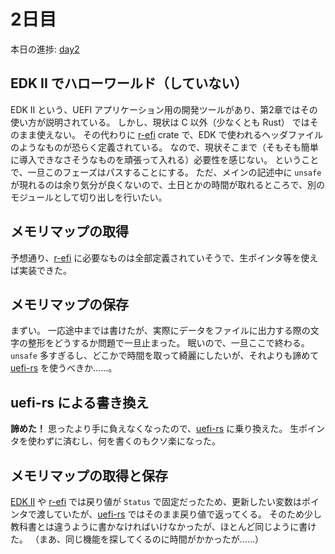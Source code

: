 # 2日目
本日の進捗: [day2](https://github.com/K-Enter777/os-beginner/tree/day2)
## EDK II でハローワールド（していない）
EDK II という、UEFI アプリケーション用の開発ツールがあり、第2章ではその使い方が説明されている。
しかし、現状は C 以外（少なくとも Rust） ではそのまま使えない。
その代わりに [r-efi](https://crates.io/crates/r-efi) crate で、EDK で使われるヘッダファイルのようなものが恐らく定義されている。
なので、現状そこまで（そもそも簡単に導入できなさそうなものを頑張って入れる）必要性を感じない。
ということで、一旦このフェーズはパスすることにする。
ただ、メインの記述中に `unsafe` が現れるのは余り気分が良くないので、土日とかの時間が取れるところで、別のモジュールとして切り出しを行いたい。
## メモリマップの取得
予想通り、[r-efi](https://crates.io/crates/r-efi) に必要なものは全部定義されていそうで、生ポインタ等を使えば実装できた。
## メモリマップの保存
まずい。
一応途中までは書けたが、実際にデータをファイルに出力する際の文字の整形をどうするか問題で一旦止まった。
眠いので、一旦ここで終わる。
`unsafe` 多すぎるし、どこかで時間を取って綺麗にしたいが、それよりも諦めて [uefi-rs](https://docs.rs/uefi/0.26.0/uefi/) を使うべきか……。

## uefi-rs による書き換え
**諦めた！**
思ったより手に負えなくなったので、[uefi-rs](https://docs.rs/uefi/0.26.0/uefi/) に乗り換えた。
生ポインタを使わずに済むし、何を書くのもクソ楽になった。
## メモリマップの取得と保存
[EDK II](https://github.com/tianocore/edk2) や [r-efi](https://crates.io/crates/r-efi) では戻り値が `Status` で固定だったため、更新したい変数はポインタで渡していたが、[uefi-rs](https://docs.rs/uefi/0.26.0/uefi/) ではそのまま戻り値で返ってくる。
そのため少し教科書とは違うように書かなければいけなかったが、ほとんど同じように書けた。
（まあ、同じ機能を探してくるのに時間がかかったが……）
